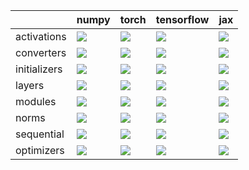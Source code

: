 |              | numpy                                                                                                                                                                  | torch                                                                                                                                                                  | tensorflow                                                                                                                                                             | jax                                                                                                                                                                    |
|:-------------|:-----------------------------------------------------------------------------------------------------------------------------------------------------------------------|:-----------------------------------------------------------------------------------------------------------------------------------------------------------------------|:-----------------------------------------------------------------------------------------------------------------------------------------------------------------------|:-----------------------------------------------------------------------------------------------------------------------------------------------------------------------|
| activations  | <a href="https://github.com/unifyai/ivy/actions/runs/3396283476" rel="noopener noreferrer" target="_blank"><img src=https://img.shields.io/badge/-success-success></a> | <a href="https://github.com/unifyai/ivy/actions/runs/3388416053" rel="noopener noreferrer" target="_blank"><img src=https://img.shields.io/badge/-failure-red></a>     | <a href="https://github.com/unifyai/ivy/actions/runs/3393120104" rel="noopener noreferrer" target="_blank"><img src=https://img.shields.io/badge/-success-success></a> | <a href="https://github.com/unifyai/ivy/actions/runs/3390950477" rel="noopener noreferrer" target="_blank"><img src=https://img.shields.io/badge/-success-success></a> |
| converters   | <a href="https://github.com/unifyai/ivy/actions/runs/3396615339" rel="noopener noreferrer" target="_blank"><img src=https://img.shields.io/badge/-success-success></a> | <a href="https://github.com/unifyai/ivy/actions/runs/3388758195" rel="noopener noreferrer" target="_blank"><img src=https://img.shields.io/badge/-failure-red></a>     | <a href="https://github.com/unifyai/ivy/actions/runs/3393484717" rel="noopener noreferrer" target="_blank"><img src=https://img.shields.io/badge/-success-success></a> | <a href="https://github.com/unifyai/ivy/actions/runs/3391105234" rel="noopener noreferrer" target="_blank"><img src=https://img.shields.io/badge/-failure-red></a>     |
| initializers | <a href="https://github.com/unifyai/ivy/actions/runs/3385834762" rel="noopener noreferrer" target="_blank"><img src=https://img.shields.io/badge/-success-success></a> | <a href="https://github.com/unifyai/ivy/actions/runs/3389137127" rel="noopener noreferrer" target="_blank"><img src=https://img.shields.io/badge/-success-success></a> | <a href="https://github.com/unifyai/ivy/actions/runs/3393934607" rel="noopener noreferrer" target="_blank"><img src=https://img.shields.io/badge/-failure-red></a>     | <a href="https://github.com/unifyai/ivy/actions/runs/3391309723" rel="noopener noreferrer" target="_blank"><img src=https://img.shields.io/badge/-failure-red></a>     |
| layers       | <a href="https://github.com/unifyai/ivy/actions/runs/3386247499" rel="noopener noreferrer" target="_blank"><img src=https://img.shields.io/badge/-failure-red></a>     | <a href="https://github.com/unifyai/ivy/actions/runs/3389504876" rel="noopener noreferrer" target="_blank"><img src=https://img.shields.io/badge/-failure-red></a>     | <a href="https://github.com/unifyai/ivy/actions/runs/3394296836" rel="noopener noreferrer" target="_blank"><img src=https://img.shields.io/badge/-failure-red></a>     | <a href="https://github.com/unifyai/ivy/actions/runs/3391512302" rel="noopener noreferrer" target="_blank"><img src=https://img.shields.io/badge/-failure-red></a>     |
| modules      | <a href="https://github.com/unifyai/ivy/actions/runs/3386632306" rel="noopener noreferrer" target="_blank"><img src=https://img.shields.io/badge/-success-success></a> | <a href="https://github.com/unifyai/ivy/actions/runs/3389831413" rel="noopener noreferrer" target="_blank"><img src=https://img.shields.io/badge/-success-success></a> | <a href="https://github.com/unifyai/ivy/actions/runs/3394675667" rel="noopener noreferrer" target="_blank"><img src=https://img.shields.io/badge/-success-success></a> | <a href="https://github.com/unifyai/ivy/actions/runs/3391779714" rel="noopener noreferrer" target="_blank"><img src=https://img.shields.io/badge/-success-success></a> |
| norms        | <a href="https://github.com/unifyai/ivy/actions/runs/3387156178" rel="noopener noreferrer" target="_blank"><img src=https://img.shields.io/badge/-success-success></a> | <a href="https://github.com/unifyai/ivy/actions/runs/3390121290" rel="noopener noreferrer" target="_blank"><img src=https://img.shields.io/badge/-success-success></a> | <a href="https://github.com/unifyai/ivy/actions/runs/3395126213" rel="noopener noreferrer" target="_blank"><img src=https://img.shields.io/badge/-success-success></a> | <a href="https://github.com/unifyai/ivy/actions/runs/3392040162" rel="noopener noreferrer" target="_blank"><img src=https://img.shields.io/badge/-success-success></a> |
| sequential   | <a href="https://github.com/unifyai/ivy/actions/runs/3387990202" rel="noopener noreferrer" target="_blank"><img src=https://img.shields.io/badge/-success-success></a> | <a href="https://github.com/unifyai/ivy/actions/runs/3390771634" rel="noopener noreferrer" target="_blank"><img src=https://img.shields.io/badge/-success-success></a> | <a href="https://github.com/unifyai/ivy/actions/runs/3395910533" rel="noopener noreferrer" target="_blank"><img src=https://img.shields.io/badge/-success-success></a> | <a href="https://github.com/unifyai/ivy/actions/runs/3392729236" rel="noopener noreferrer" target="_blank"><img src=https://img.shields.io/badge/-success-success></a> |
| optimizers   | <a href="https://github.com/unifyai/ivy/actions/runs/3387585710" rel="noopener noreferrer" target="_blank"><img src=https://img.shields.io/badge/-success-success></a> | <a href="https://github.com/unifyai/ivy/actions/runs/3390437277" rel="noopener noreferrer" target="_blank"><img src=https://img.shields.io/badge/-success-success></a> | <a href="https://github.com/unifyai/ivy/actions/runs/3395565192" rel="noopener noreferrer" target="_blank"><img src=https://img.shields.io/badge/-success-success></a> | <a href="https://github.com/unifyai/ivy/actions/runs/3392379949" rel="noopener noreferrer" target="_blank"><img src=https://img.shields.io/badge/-success-success></a> |